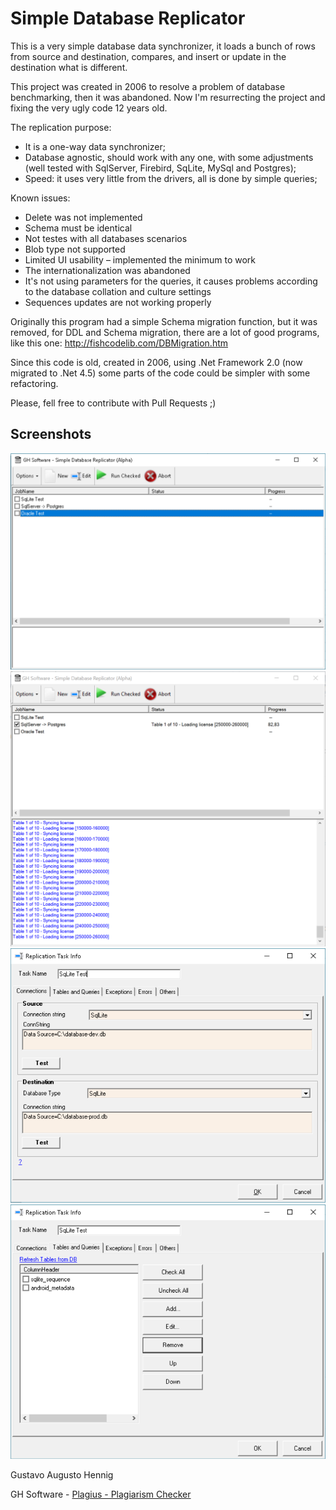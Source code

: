 ﻿# Simple Database Replicator


This is a very simple database data synchronizer, it loads a bunch of rows from source and destination, compares, and insert or update in the destination what is different.

This project was created in 2006 to resolve a problem of database benchmarking, then it was abandoned. Now I'm resurrecting the project and fixing the very ugly code 12 years old.


The replication purpose:
 - It is a one-way data synchronizer;
 - Database agnostic, should work with any one, with some adjustments (well tested with SqlServer, Firebird, SqLite, MySql and Postgres);
 - Speed: it uses very little from the drivers, all is done by simple queries;
 
Known issues:
 - Delete was not implemented
 - Schema must be identical
 - Not testes with all databases scenarios
 - Blob type not supported
 - Limited UI usability – implemented the minimum to work
 - The internationalization was abandoned
 - It's not using parameters for the queries, it causes problems according to the database collation and culture settings
 - Sequences updates are not working properly 

Originally this program had a simple Schema migration function, but it was removed, for DDL and Schema migration, there are a lot of good programs, like this one: 
  http://fishcodelib.com/DBMigration.htm

Since this code is old, created in 2006, using .Net Framework 2.0 (now migrated to .Net 4.5) some parts of the code could be simpler with some refactoring.

Please, fell free to contribute with Pull Requests ;)

## Screenshots

![alt text](https://raw.githubusercontent.com/GustavoHennig/SimpleDatabaseReplicator/master/Screenshots/main-stopped.png "Main screen stopped")
![alt text](https://raw.githubusercontent.com/GustavoHennig/SimpleDatabaseReplicator/master/Screenshots/main-running.png "Main screen running")
![alt text](https://raw.githubusercontent.com/GustavoHennig/SimpleDatabaseReplicator/master/Screenshots/configuring-connection.png "Configuring connection strings")
![alt text](https://raw.githubusercontent.com/GustavoHennig/SimpleDatabaseReplicator/master/Screenshots/selecting-tables.png "Selecting tables")

Gustavo Augusto Hennig

GH Software - [Plagius - Plagiarism Checker](https://www.plagius.com/en)

